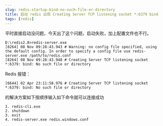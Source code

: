 ```yaml
---
slug: redis-startup-bind-no-such-file-or-directory
title: 启动 redis 出现 Creating Server TCP listening socket *:6379 bind No such file or directory
tags: [redis]
---
```


平时直接启动没问题，今天出了这个问题，启动失败，加上配置文件也不行。

```
D:\redis2.8>redis-server.exe
[8264] 08 Nov 09:28:43.943 # Warning: no config file specified, using the default config. In order to specify a config file use redis-server.exe /path/to/redis.conf
[8264] 08 Nov 09:28:43.948 # Creating Server TCP listening socket *:6379: bind: No such file or directory
```

Redis 报错：

```
[6644] 02 Apr 23:11:58.976 # Creating Server TCP listening socket *:6379: bind: No such file or directory
```

的解决方案如下按顺序输入如下命令就可以连接成功
```
1. redis-cli.exe
2. shutdown
3. exit
4. redis-server.exe redis.windows.conf
```
